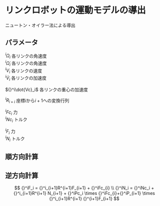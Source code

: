 # リンクロボットの運動モデルの導出

ニュートン・オイラー法による導出

## パラメータ

${}^i\Omega_i$ 各リンクの角速度  
${}^i\dot{\Omega}_i$ 各リンクの角速度  
${}^iV_i$ 各リンクの速度  
${}^i\dot{V}_i$ 各リンクの加速度  

${}^i\dot{Vc}_i$ 各リンクの重心の加速度  

${}^iR_{i+i}$ 座標$i$から$i+1$への変換行列  

${}^iFc_i$ 力  
${}^iNc_i$ トルク  

${}^iF_i$ 力  
${}^iN_i$ トルク  






## 順方向計算


## 逆方向計算

$$
{}^iF_i = {}^i_{i+1}R^{i+1}F_{i+1} + {}^iFc_{i} \\
{}^iN_i = {}^iNc_i + {}^i_{i+1}R^{i+1} N_{i+1} + {}^iPc_i \times {}^iFc_{i}+{}^iP_{i+1} \times {}^i_{i+1}R^{i+1} {}^{i+1}F_{i+1}
$$
